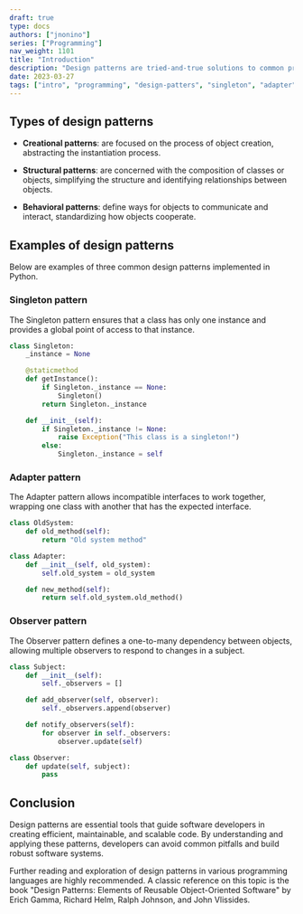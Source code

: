 ```yaml
---
draft: true
type: docs
authors: ["jnonino"]
series: ["Programming"]
nav_weight: 1101
title: "Introduction"
description: "Design patterns are tried-and-true solutions to common problems that arise in software development. They represent best practices and are used to create organized, clean, and scalable code. This article covers various design patterns with examples in Python."
date: 2023-03-27
tags: ["intro", "programming", "design-patters", "singleton", "adapter", "observer"]
---
```


## Types of design patterns

- **Creational patterns**: are focused on the process of object creation, abstracting the instantiation process.

- **Structural patterns**: are concerned with the composition of classes or objects, simplifying the structure and identifying relationships between objects.

- **Behavioral patterns**: define ways for objects to communicate and interact, standardizing how objects cooperate.

## Examples of design patterns

Below are examples of three common design patterns implemented in Python.

### Singleton pattern

The Singleton pattern ensures that a class has only one instance and provides a global point of access to that instance.

```python
class Singleton:
    _instance = None

    @staticmethod
    def getInstance():
        if Singleton._instance == None:
            Singleton()
        return Singleton._instance

    def __init__(self):
        if Singleton._instance != None:
            raise Exception("This class is a singleton!")
        else:
            Singleton._instance = self
```

### Adapter pattern

The Adapter pattern allows incompatible interfaces to work together, wrapping one class with another that has the expected interface.

```python
class OldSystem:
    def old_method(self):
        return "Old system method"

class Adapter:
    def __init__(self, old_system):
        self.old_system = old_system

    def new_method(self):
        return self.old_system.old_method()
```

### Observer pattern

The Observer pattern defines a one-to-many dependency between objects, allowing multiple observers to respond to changes in a subject.

```python
class Subject:
    def __init__(self):
        self._observers = []

    def add_observer(self, observer):
        self._observers.append(observer)

    def notify_observers(self):
        for observer in self._observers:
            observer.update(self)

class Observer:
    def update(self, subject):
        pass
```

## Conclusion

Design patterns are essential tools that guide software developers in creating efficient, maintainable, and scalable code. By understanding and applying these patterns, developers can avoid common pitfalls and build robust software systems.

Further reading and exploration of design patterns in various programming languages are highly recommended. A classic reference on this topic is the book "Design Patterns: Elements of Reusable Object-Oriented Software" by Erich Gamma, Richard Helm, Ralph Johnson, and John Vlissides.
